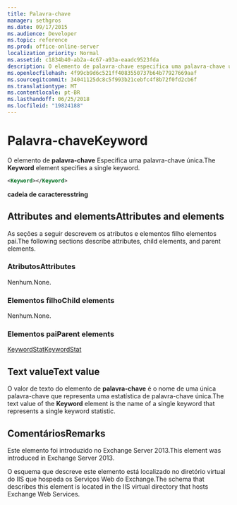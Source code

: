 ```yaml
---
title: Palavra-chave
manager: sethgros
ms.date: 09/17/2015
ms.audience: Developer
ms.topic: reference
ms.prod: office-online-server
localization_priority: Normal
ms.assetid: c1834b40-ab2a-4c67-a93a-eaadc9523fda
description: O elemento de palavra-chave especifica uma palavra-chave única.
ms.openlocfilehash: 4f99cb9d6c521ff4083550737b64b77927669aaf
ms.sourcegitcommit: 34041125dc8c5f993b21cebfc4f8b72f0fd2cb6f
ms.translationtype: MT
ms.contentlocale: pt-BR
ms.lasthandoff: 06/25/2018
ms.locfileid: "19824188"
---
```

# <a name="keyword"></a><span data-ttu-id="6802c-103">Palavra-chave</span><span class="sxs-lookup"><span data-stu-id="6802c-103">Keyword</span></span>

<span data-ttu-id="6802c-104">O elemento de **palavra-chave** Especifica uma palavra-chave única.</span><span class="sxs-lookup"><span data-stu-id="6802c-104">The **Keyword** element specifies a single keyword.</span></span> 
  
```XML
<Keyword></Keyword>
```

 <span data-ttu-id="6802c-105">**cadeia de caracteres**</span><span class="sxs-lookup"><span data-stu-id="6802c-105">**string**</span></span>
## <a name="attributes-and-elements"></a><span data-ttu-id="6802c-106">Attributes and elements</span><span class="sxs-lookup"><span data-stu-id="6802c-106">Attributes and elements</span></span>

<span data-ttu-id="6802c-107">As seções a seguir descrevem os atributos e elementos filho elementos pai.</span><span class="sxs-lookup"><span data-stu-id="6802c-107">The following sections describe attributes, child elements, and parent elements.</span></span>
  
### <a name="attributes"></a><span data-ttu-id="6802c-108">Atributos</span><span class="sxs-lookup"><span data-stu-id="6802c-108">Attributes</span></span>

<span data-ttu-id="6802c-109">Nenhum.</span><span class="sxs-lookup"><span data-stu-id="6802c-109">None.</span></span>
  
### <a name="child-elements"></a><span data-ttu-id="6802c-110">Elementos filho</span><span class="sxs-lookup"><span data-stu-id="6802c-110">Child elements</span></span>

<span data-ttu-id="6802c-111">Nenhum.</span><span class="sxs-lookup"><span data-stu-id="6802c-111">None.</span></span>
  
### <a name="parent-elements"></a><span data-ttu-id="6802c-112">Elementos pai</span><span class="sxs-lookup"><span data-stu-id="6802c-112">Parent elements</span></span>

[<span data-ttu-id="6802c-113">KeywordStat</span><span class="sxs-lookup"><span data-stu-id="6802c-113">KeywordStat</span></span>](keywordstat.md)
  
## <a name="text-value"></a><span data-ttu-id="6802c-114">Text value</span><span class="sxs-lookup"><span data-stu-id="6802c-114">Text value</span></span>

<span data-ttu-id="6802c-115">O valor de texto do elemento de **palavra-chave** é o nome de uma única palavra-chave que representa uma estatística de palavra-chave única.</span><span class="sxs-lookup"><span data-stu-id="6802c-115">The text value of the **Keyword** element is the name of a single keyword that represents a single keyword statistic.</span></span> 
  
## <a name="remarks"></a><span data-ttu-id="6802c-116">Comentários</span><span class="sxs-lookup"><span data-stu-id="6802c-116">Remarks</span></span>

<span data-ttu-id="6802c-117">Este elemento foi introduzido no Exchange Server 2013.</span><span class="sxs-lookup"><span data-stu-id="6802c-117">This element was introduced in Exchange Server 2013.</span></span>
  
<span data-ttu-id="6802c-118">O esquema que descreve este elemento está localizado no diretório virtual do IIS que hospeda os Serviços Web do Exchange.</span><span class="sxs-lookup"><span data-stu-id="6802c-118">The schema that describes this element is located in the IIS virtual directory that hosts Exchange Web Services.</span></span>
  

